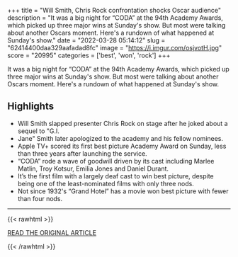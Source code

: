 +++
title = "Will Smith, Chris Rock confrontation shocks Oscar audience"
description = "It was a big night for “CODA” at the 94th Academy Awards, which picked up three major wins at Sunday's show. But most were talking about another Oscars moment. Here's a rundown of what happened at Sunday's show."
date = "2022-03-28 05:14:12"
slug = "62414400daa329aafadad8fc"
image = "https://i.imgur.com/osjvotH.jpg"
score = "20995"
categories = ['best', 'won', 'rock']
+++

It was a big night for “CODA” at the 94th Academy Awards, which picked up three major wins at Sunday's show. But most were talking about another Oscars moment. Here's a rundown of what happened at Sunday's show.

## Highlights

- Will Smith slapped presenter Chris Rock on stage after he joked about a sequel to "G.I.
- Jane" Smith later apologized to the academy and his fellow nominees.
- Apple TV+ scored its first best picture Academy Award on Sunday, less than three years after launching the service.
- “CODA” rode a wave of goodwill driven by its cast including Marlee Matlin, Troy Kotsur, Emilia Jones and Daniel Durant.
- It’s the first film with a largely deaf cast to win best picture, despite being one of the least-nominated films with only three nods.
- Not since 1932's “Grand Hotel” has a movie won best picture with fewer than four nods.

---

{{< rawhtml >}}
  <p class="article-category">
    <a target="_blank" href="https://apnews.com/article/2022-oscars-show-9a69424884de11649b68a12a284353a1">READ THE ORIGINAL ARTICLE</a>
  </p>
{{< /rawhtml >}}
